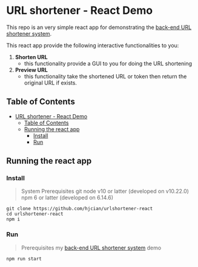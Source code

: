 # URL shortener - React Demo
This repo is an very simple react app for demonstrating the [back-end URL shortener system](https://github.com/hjcian/urlshortener-python).

This react app provide the following interactive functionalities to you:
1. **Shorten URL**
   - this functionality provide a GUI to you for doing the URL shortening
2. **Preview URL**
   - this functionality take the shortened URL or token then return the original URL if exists.

## Table of Contents
- [URL shortener - React Demo](#url-shortener---react-demo)
  - [Table of Contents](#table-of-contents)
  - [Running the react app](#running-the-react-app)
    - [Install](#install)
    - [Run](#run)

## Running the react app
### Install
> System Prerequisites
> git
> node v10 or latter (developed on v10.22.0)
> npm 6 or latter (developed on 6.14.6)

```shell
git clone https://github.com/hjcian/urlshortener-react
cd urlshortener-react
npm i
```

### Run
> Prerequisites
> my [back-end URL shortener system](https://github.com/hjcian/urlshortener-python) demo

```shell
npm run start
```
